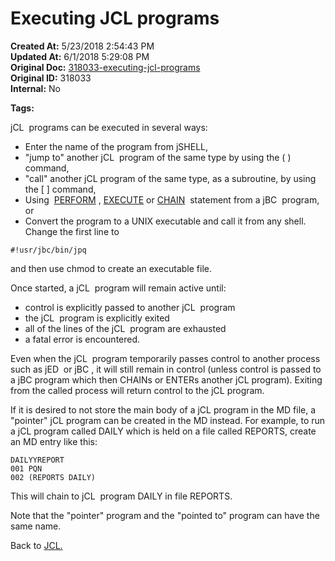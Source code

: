 # Executing JCL programs 

**Created At:** 5/23/2018 2:54:43 PM  
**Updated At:** 6/1/2018 5:29:08 PM  
**Original Doc:** [318033-executing-jcl-programs](https://docs.jbase.com/45792-jcl/318033-executing-jcl-programs)  
**Original ID:** 318033  
**Internal:** No  

**Tags:**
<badge text='jcl' vertical='middle' />

jCL  programs can be executed in several ways:

- Enter the name of the program from jSHELL,
- "jump to" another jCL  program of the same type by using the ( ) command,
- "call" another jCL program of the same type, as a subroutine, by using the [ ] command,
- Using  [PERFORM](./../../../jbase-basic-%28jbc%29/execute) , [EXECUTE](./../../../jbase-basic-%28jbc%29/execute) or [CHAIN](./../../../jbase-basic-%28jbc%29/chain)  statement from a jBC  program, or
- Convert the program to a UNIX executable and call it from any shell. Change the first line to


```
#!usr/jbc/bin/jpq 
```

and then use chmod to create an executable file.



Once started, a jCL  program will remain active until:

- control is explicitly passed to another jCL  program
- the jCL  program is explicitly exited
- all of the lines of the jCL  program are exhausted
- a fatal error is encountered.


Even when the jCL  program temporarily passes control to another process such as jED  or jBC , it will still remain in control (unless control is passed to a jBC program which then CHAINs or ENTERs another jCL program). Exiting from the called process will return control to the jCL program.

If it is desired to not store the main body of a jCL program in the MD file, a "pointer" jCL program can be created in the MD instead. For example, to run a jCL program called DAILY which is held on a file called REPORTS, create an MD entry like this:

```
DAILYYREPORT
001 PQN
002 (REPORTS DAILY)
```

This will chain to jCL  program DAILY in file REPORTS.

Note that the "pointer" program and the "pointed to" program can have the same name.



Back to [JCL.](./../jcl)
